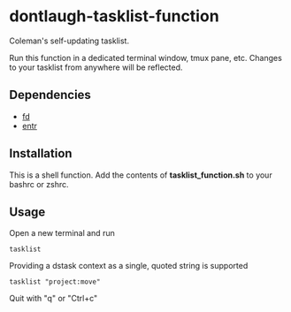 # dontlaugh-tasklist-function

Coleman's self-updating tasklist.

Run this function in a dedicated terminal window, tmux pane, etc.
Changes to your tasklist from anywhere will be reflected.

## Dependencies

* [fd](https://github.com/sharkdp/fd)
* [entr](http://eradman.com/entrproject/)

## Installation

This is a shell function. Add the contents of **tasklist_function.sh**
to your bashrc or zshrc.

## Usage

Open a new terminal and run

```
tasklist
```

Providing a dstask context as a single, quoted string is supported

```
tasklist "project:move"
```

Quit with "q" or "Ctrl+c"

